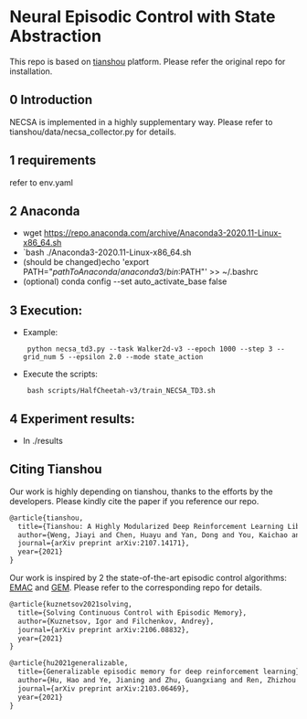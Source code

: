 # Neural Episodic Control with State Abstraction
This repo is based on [tianshou](https://tianshou.readthedocs.io/en/master/index.html) platform. Please refer the original repo for installation.

## 0 Introduction

  NECSA is implemented in a highly supplementary way. Please refer to tianshou/data/necsa_collector.py for details.

## 1 requirements

  refer to env.yaml

## 2 Anaconda

  * wget https://repo.anaconda.com/archive/Anaconda3-2020.11-Linux-x86_64.sh
  * `bash ./Anaconda3-2020.11-Linux-x86_64.sh
  * (should be changed)echo 'export PATH="$pathToAnaconda/anaconda3/bin:$PATH"' >> ~/.bashrc
  * (optional) conda config --set auto_activate_base false

## 3 Execution:
  
  * Example:
         
         python necsa_td3.py --task Walker2d-v3 --epoch 1000 --step 3 --grid_num 5 --epsilon 2.0 --mode state_action

  * Execute the scripts:
         
         bash scripts/HalfCheetah-v3/train_NECSA_TD3.sh

## 4 Experiment results:

  * In ./results

## Citing Tianshou

Our work is highly depending on tianshou, thanks to the efforts by the developers. Please kindly cite the paper if you reference our repo.

```latex
@article{tianshou,
  title={Tianshou: A Highly Modularized Deep Reinforcement Learning Library},
  author={Weng, Jiayi and Chen, Huayu and Yan, Dong and You, Kaichao and Duburcq, Alexis and Zhang, Minghao and Su, Yi and Su, Hang and Zhu, Jun},
  journal={arXiv preprint arXiv:2107.14171},
  year={2021}
}
```

Our work is inspired by 2 the state-of-the-art episodic control algorithms: [EMAC](https://github.com/schatty/EMAC) and [GEM](https://github.com/MouseHu/GEM). Please refer to the corresponding repo for details.

```latex
@article{kuznetsov2021solving,
  title={Solving Continuous Control with Episodic Memory},
  author={Kuznetsov, Igor and Filchenkov, Andrey},
  journal={arXiv preprint arXiv:2106.08832},
  year={2021}
}
```

```latex
@article{hu2021generalizable,
  title={Generalizable episodic memory for deep reinforcement learning},
  author={Hu, Hao and Ye, Jianing and Zhu, Guangxiang and Ren, Zhizhou and Zhang, Chongjie},
  journal={arXiv preprint arXiv:2103.06469},
  year={2021}
}
```
  

